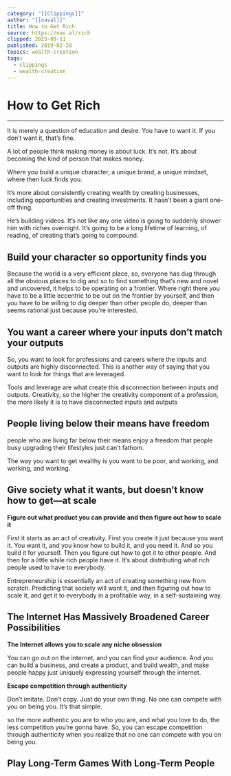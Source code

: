 ```yaml
---
category: "[[Clippings]]"
author: "[[naval]]"
title: How to Get Rich
source: https://nav.al/rich
clipped: 2023-09-11
published: 2019-02-28
topics: wealth-creation
tags:
  - clippings
  - wealth-creation
---
```

# How to Get Rich
---

It is merely a question of education and desire. You have to want it. If you don’t want it, that’s fine.

A lot of people think making money is about luck. It’s not. It’s about becoming the kind of person that makes money.

Where you build a unique character, a unique brand, a unique mindset, where then luck finds you.

It’s more about consistently creating wealth by creating businesses, including opportunities and creating investments. It hasn’t been a giant one-off thing.

He’s building videos. It’s not like any one video is going to suddenly shower him with riches overnight. It’s going to be a long lifetime of learning, of reading, of creating that’s going to compound.

## **Build your character so opportunity finds you**

Because the world is a very efficient place, so, everyone has dug through all the obvious places to dig and so to find something that’s new and novel and uncovered, it helps to be operating on a frontier.
Where right there you have to be a little eccentric to be out on the frontier by yourself, and then you have to be willing to dig deeper than other people do, deeper than seems rational just because you’re interested.

## **You want a career where your inputs don’t match your outputs**

So, you want to look for professions and careers where the inputs and outputs are highly disconnected. This is another way of saying that you want to look for things that are leveraged.

Tools and leverage are what create this disconnection between inputs and outputs. Creativity, so the higher the creativity component of a profession, the more likely it is to have disconnected inputs and outputs

## **People living below their means have freedom**

people who are living far below their means enjoy a freedom that people busy upgrading their lifestyles just can’t fathom.

The way you want to get wealthy is you want to be poor, and working, and working, and working.

## **Give society what it wants, but doesn’t know how to get—at scale**

**Figure out what product you can provide and then figure out how to scale it**

First it starts as an act of creativity. First you create it just because you want it. You want it, and you know how to build it, and you need it. And so you build it for yourself. Then you figure out how to get it to other people. And then for a little while rich people have it. It’s about distributing what rich people used to have to everybody.

Entrepreneurship is essentially an act of creating something new from scratch. Predicting that society will want it, and then figuring out how to scale it, and get it to everybody in a profitable way, in a self-sustaining way.

## The Internet Has Massively Broadened Career Possibilities

**The Internet allows you to scale any niche obsession**

You can go out on the internet, and you can find your audience. And you can build a business, and create a product, and build wealth, and make people happy just uniquely expressing yourself through the internet.

**Escape competition through authenticity**

Don’t imitate. Don’t copy. Just do your own thing. No one can compete with you on being you. It’s that simple.

so the more authentic you are to who you are, and what you love to do, the less competition you’re gonna have. So, you can escape competition through authenticity when you realize that no one can compete with you on being you.


## Play Long-Term Games With Long-Term People

